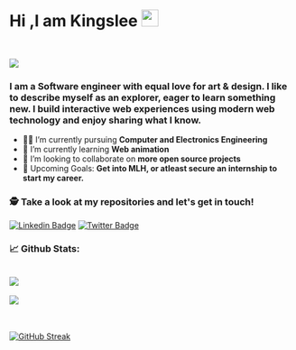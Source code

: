
# Hi ,I am Kingslee <img src="https://raw.githubusercontent.com/debdutgoswami/debdutgoswami/master/assets/gifs/Hi.gif" width="30px">
<br>

![](https://komarev.com/ghpvc/?username=nworiekingslee&color=blue)<br>

### I am a Software engineer with equal love for art & design. I like to describe myself as an explorer, eager to learn something new. I build interactive web experiences using modern web technology and enjoy sharing what I know.<br>

- 👨‍🏭 I’m currently pursuing **Computer and Electronics Engineering** <br>
- 🏫 I’m currently learning **Web animation** <br>
- 🙌 I’m looking to collaborate on **more open source projects** <br>
- 🥅 Upcoming Goals: **Get into MLH, or atleast secure an internship to start my career.** <br>


### 🕵 Take a look at my repositories and let's get in touch!<br>


[![Linkedin Badge](https://img.shields.io/badge/-https://www.linkedin.com/in/nworie-kingsley/-blue?style=flat-square&logo=Linkedin&logoColor=white&link=https://www.linkedin.com/in/https://www.linkedin.com/in/nworie-kingsley//)](https://www.linkedin.com/in/https://www.linkedin.com/in/nworie-kingsley//) 
[![Twitter Badge](https://img.shields.io/badge/-@https://twitter.com/nworiekingslee-1ca0f1?style=flat-square&labelColor=1ca0f1&logo=twitter&logoColor=white&link=https://twitter.com/https://twitter.com/nworiekingslee)](https://twitter.com/https://twitter.com/nworiekingslee) 



### 📈 Github Stats:


<br>
<a href="https://github.com/nworiekingslee">
<img align="center" src="https://github-readme-stats.vercel.app/api?username=nworiekingslee&show_icons=true&include_all_commits=true&theme=midnight-purple&count_private=true">
</a>
<br><br>
<a href="https://github.com/remcohalman/github-readme-stats">
<img align="center" src="https://github-readme-stats.anuraghazra1.vercel.app/api/top-langs/?username=nworiekingslee&layout=compact&theme=blue-green" />
</a>
<br>
<br><br>

[![GitHub Streak](https://github-readme-streak-stats.herokuapp.com/?user=nworiekingslee)](https://git.io/streak-stats)

